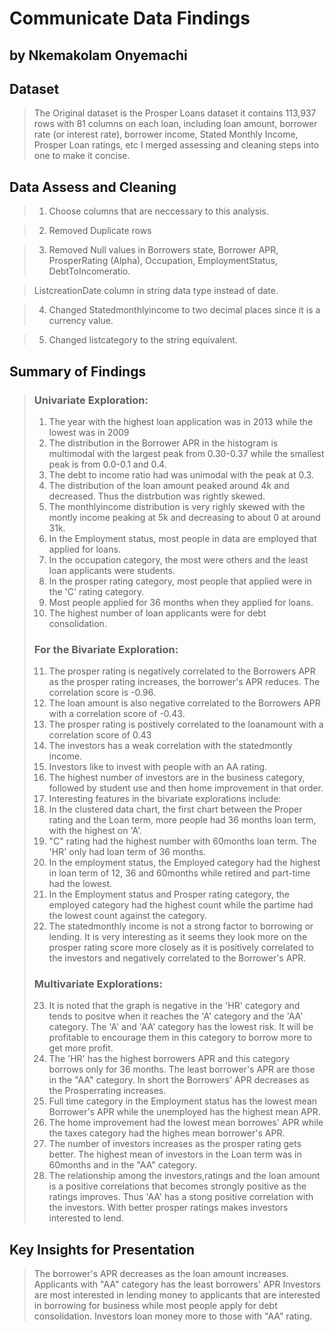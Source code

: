 # Communicate Data Findings
## by Nkemakolam Onyemachi


## Dataset

> The Original dataset is the Prosper Loans dataset it contains 113,937 rows with 81 columns on each loan, including loan amount,
> borrower rate (or interest rate), borrower income, Stated Monthly Income, Prosper Loan ratings, etc
> I merged assessing and cleaning steps into one to make it concise.

## Data Assess and Cleaning
> 1. Choose columns that are neccessary to this analysis.

> 2. Removed Duplicate rows

> 3. Removed Null values in Borrowers state, Borrower APR, ProsperRating (Alpha), Occupation, EmploymentStatus, DebtToIncomeratio.

> ListcreationDate column in string data type instead of date.

> 4. Changed Statedmonthlyincome to two decimal places since it is a currency value.

> 5. Changed listcategory to the string equivalent.


## Summary of Findings
> ### Univariate Exploration:
> 1.  The year with the highest loan application was in 2013 while the lowest was in 2009
> 2. The distribution in the Borrower APR in the histogram is multimodal with the largest peak from 0.30-0.37 while the smallest peak is 
> from 0.0-0.1 and 0.4.
> 3.  The debt to income ratio had was unimodal with the peak at 0.3.
> 4.  The distribution of the loan amount peaked around 4k and decreased. Thus the distrbution was rightly skewed.
> 5.  The monthlyincome distribution is very righly skewed with the montly income peaking at 5k and decreasing to about 0 at around 31k.
> 6.  In the Employment status, most people in data are employed that applied for loans.
> 7.  In the occupation category, the most were others and the least loan applicants were students.
> 8.  In the prosper rating category, most people that applied were in the 'C' rating category.
> 9.  Most people applied for 36 months when they applied for loans.
> 10. The highest number of loan applicants were for debt consolidation.
> ### For the Bivariate Exploration:
> 11. The prosper rating is negatively correlated to the Borrowers APR as the prosper rating increases, the borrower's APR reduces.
> The  correlation score is -0.96.
> 12. The loan amount is also negative correlated to the Borrowers APR with a correlation score of -0.43.
> 13. The prosper rating is postively correlated to the loanamount with a correlation score of 0.43
> 14. The investors has a weak correlation with the statedmontly income.
> 15. Investors like to invest with people with an AA rating.
> 16. The highest number of investors are in the business category, followed by student use and then home improvement in that order.
> 17. Interesting features in the bivariate explorations include:
> 18. In the clustered data chart, the first chart between the Proper rating and the Loan term, more people had 36 months loan term,
> with  the highest on 'A'.
> 19. "C" rating had the highest number with 60months loan term. The 'HR' only had loan term of 36 months.
> 20. In the employment status, the Employed category had the highest in loan term of 12, 36 and 60months while retired and part-time had 
> the lowest.
> 21. In the Employment status and Prosper rating category, the employed category had the highest count while the partime had the lowest 
> count against the category.
> 22. The statedmonthly income is not a strong factor to borrowing or lending. It is very interesting as it seems they look more on the 
> prosper rating score more closely as it is positively correlated to the investors and negatively correlated to the Borrower's APR.
> ### Multivariate Explorations:
> 23. It is noted that the graph is negative in the 'HR' category and tends to positve when it reaches the 'A' category and the 'AA' 
> category. The 'A' and 'AA' category has the lowest risk. It will be profitable to encourage them in this category to borrow more to get
> more profit.
> 24. The 'HR' has the highest borrowers APR and this category borrows only for 36 months. The least borrower's APR are those in the "AA" 
> category. In short the Borrowers' APR decreases as the Prosperrating increases.
> 25. Full time category in the Employment status has the lowest mean Borrower's APR while the unemployed has the highest mean APR.
> 26. The home improvement had the lowest mean borrowes' APR while the taxes category had the highes mean borrower's APR.
> 27. The number of investors increases as the prosper rating gets better. The highest mean of investors in the Loan term was in 60months 
> and in the "AA" category.
> 28. The relationship among the investors,ratings and the loan amount is a positive correlations that becomes strongly positive as the ratings improves. Thus 'AA' has a stong positive correlation with the investors. With better prosper ratings makes investors interested to lend.


## Key Insights for Presentation

> The borrower's APR decreases as the loan amount increases. 
> Applicants with "AA" category has the least borrowers' APR
> Investors are most interested in lending money to applicants that are interested in borrowing for business while most people apply for 
> debt consolidation.
> Investors loan money more to those with "AA" rating.
